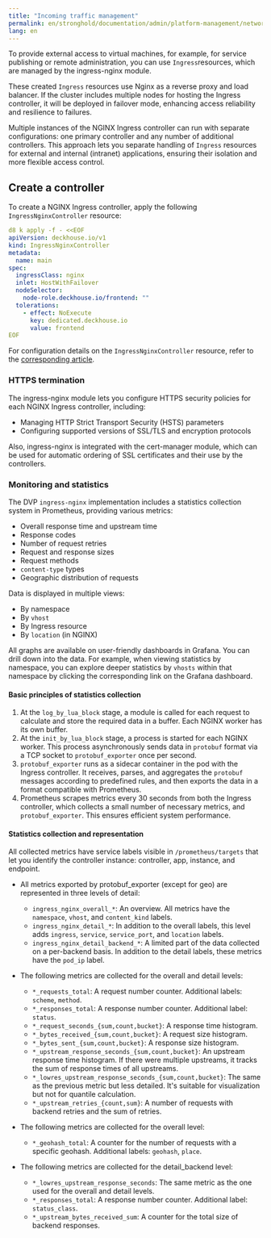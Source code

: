 ```yaml
---
title: "Incoming traffic management"
permalink: en/stronghold/documentation/admin/platform-management/network/ingress.html
lang: en
---
```


To provide external access to virtual machines, for example, for service publishing or remote administration, you can use `Ingress`resources, which are managed by the ingress-nginx module.

These created `Ingress` resources use Nginx as a reverse proxy and load balancer.
If the cluster includes multiple nodes for hosting the Ingress controller, it will be deployed in failover mode,
enhancing access reliability and resilience to failures.

Multiple instances of the NGINX Ingress controller can run with separate configurations:
one primary controller and any number of additional controllers.
This approach lets you separate handling of `Ingress` resources for external and internal (intranet) applications,
ensuring their isolation and more flexible access control.

## Create a controller

To create a NGINX Ingress controller, apply the following `IngressNginxController` resource:

```yaml
d8 k apply -f - <<EOF
apiVersion: deckhouse.io/v1
kind: IngressNginxController
metadata:
  name: main
spec:
  ingressClass: nginx
  inlet: HostWithFailover
  nodeSelector:
    node-role.deckhouse.io/frontend: ""
  tolerations:
    - effect: NoExecute
      key: dedicated.deckhouse.io
      value: frontend
EOF
```

For configuration details on the `IngressNginxController` resource, refer to the [corresponding article](/products/kubernetes-platform/documentation/v1/modules/ingress-nginx/cr.html#ingressnginxcontroller).

### HTTPS termination

The ingress-nginx module lets you configure HTTPS security policies for each NGINX Ingress controller, including:

- Managing HTTP Strict Transport Security (HSTS) parameters
- Configuring supported versions of SSL/TLS and encryption protocols

Also, ingress-nginx is integrated with the cert-manager module,
which can be used for automatic ordering of SSL certificates and their use by the controllers.

### Monitoring and statistics

The DVP `ingress-nginx` implementation includes a statistics collection system in Prometheus,
providing various metrics:

- Overall response time and upstream time
- Response codes
- Number of request retries
- Request and response sizes
- Request methods
- `content-type` types
- Geographic distribution of requests

Data is displayed in multiple views:

- By namespace
- By `vhost`
- By Ingress resource
- By `location` (in NGINX)

All graphs are available on user-friendly dashboards in Grafana.
You can drill down into the data.
For example, when viewing statistics by namespace, you can explore deeper statistics by `vhosts` within that namespace
by clicking the corresponding link on the Grafana dashboard.

#### Basic principles of statistics collection

1. At the `log_by_lua_block` stage, a module is called for each request to calculate and store the required data in a buffer.
    Each NGINX worker has its own buffer.
1. At the `init_by_lua_block` stage, a process is started for each NGINX worker.
    This process asynchronously sends data in `protobuf` format via a TCP socket to `protobuf_exporter` once per second.
1. `protobuf_exporter` runs as a sidecar container in the pod with the Ingress controller.
    It receives, parses, and aggregates the `protobuf` messages according to predefined rules,
    and then exports the data in a format compatible with Prometheus.
1. Prometheus scrapes metrics every 30 seconds from both the Ingress controller,
    which collects a small number of necessary metrics, and `protobuf_exporter`.
    This ensures efficient system performance.

#### Statistics collection and representation

All collected metrics have service labels visible in `/prometheus/targets` that let you identify the controller instance: controller, app, instance, and endpoint.

- All metrics exported by protobuf_exporter (except for geo) are represented in three levels of detail:
  - `ingress_nginx_overall_*`: An overview. All metrics have the `namespace`, `vhost`, and `content_kind` labels.
  - `ingress_nginx_detail_*`: In addition to the overall labels, this level adds `ingress`, `service`, `service_port`, and `location` labels.
  - `ingress_nginx_detail_backend_*`: A limited part of the data collected on a per-backend basis.
  In addition to the detail labels, these metrics have the `pod_ip` label.

- The following metrics are collected for the overall and detail levels:
  - `*_requests_total`: A request number counter. Additional labels: `scheme`, `method`.
  - `*_responses_total`: A response number counter. Additional label: `status`.
  - `*_request_seconds_{sum,count,bucket}`: A response time histogram.
  - `*_bytes_received_{sum,count,bucket}`: A request size histogram.
  - `*_bytes_sent_{sum,count,bucket}`: A response size histogram.
  - `*_upstream_response_seconds_{sum,count,bucket}`: An upstream response time histogram.
  If there were multiple upstreams, it tracks the sum of response times of all upstreams.
  - `*_lowres_upstream_response_seconds_{sum,count,bucket}`: The same as the previous metric but less detailed.
  It's suitable for visualization but not for quantile calculation.
  - `*_upstream_retries_{count,sum}`: A number of requests with backend retries and the sum of retries.

- The following metrics are collected for the overall level:
  - `*_geohash_total`: A counter for the number of requests with a specific geohash. Additional labels: `geohash`, `place`.

- The following metrics are collected for the detail_backend level:
  - `*_lowres_upstream_response_seconds`: The same metric as the one used for the overall and detail levels.
  - `*_responses_total`: A response number counter. Additional label: `status_class`.
  - `*_upstream_bytes_received_sum`: A counter for the total size of backend responses.
